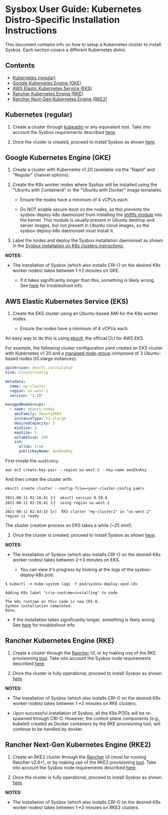# Sysbox User Guide: Kubernetes Distro-Specific Installation Instructions

This document contains info on how to setup a Kubernetes cluster to install
Sysbox. Each section covers a different Kubernetes distro.

## Contents

-   [Kubernetes (regular)](#kubernetes-(regular))
-   [Google Kubernetes Engine (GKE)](#google-kubernetes-engine-gke)
-   [AWS Elastic Kubernetes Service (EKS)](#aws-elastic-kubernetes-service-eks)
-   [Rancher Kubernetes Engine (RKE)](#rancher-kubernetes-engine-rke)
-   [Rancher Next-Gen Kubernetes Engine (RKE2)](#rancher-next-gen-kubernetes-engine-rke2)

## Kubernetes (regular)

1.  Create a cluster through [kubeadm](https://kubernetes.io/docs/setup/production-environment/tools/kubeadm/create-cluster-kubeadm/)
    or any equivalent tool. Take into account the Sysbox requirements described
    [here](install-k8s.md#kubernetes-worker-node-requirements).

2.  Once the cluster is created, proceed to install Sysbox as shown
    [here](install-k8s.md).

## Google Kubernetes Engine (GKE)

1.  Create a cluster with Kubernetes v1.20 (available via the "Rapid" and
    "Regular" channel options).

2.  Create the K8s worker nodes where Sysbox will be installed using the "Ubuntu
    with Containerd" or the "Ubuntu with Docker" image templates.

    -   Ensure the nodes have a minimum of 4 vCPUs each.

    -   Do NOT enable secure-boot on the nodes, as this prevents the
        sysbox-deploy-k8s daemonset from installing the [shiftfs module](design.md#ubuntu-shiftfs-module)
        into the kernel. This module is usually present in Ubuntu desktop and
        server images, but not present in Ubuntu cloud images, so the
        sysbox-deploy-k8s daemonset must install it.

3.  Label the nodes and deploy the Sysbox installation daemonset as shown in
    the [Sysbox installation on K8s clusters instructions](install-k8s.md).

**NOTES:**

-   The installation of Sysbox (which also installs CRI-O on the desired K8s
    worker nodes) takes between 1->2 minutes on GKE.

    -   If it takes significantly longer than this, something is likely wrong. See
        [here](troubleshoot-k8s.md) for troubleshoot info.

## AWS Elastic Kubernetes Service (EKS)

1.  Create the EKS cluster using an Ubuntu-based AMI for the K8s worker nodes.

    -   Ensure the nodes have a minimum of 4 vCPUs each.

An easy way to do this is using [eksctl](https://eksctl.io/), the official CLI
for AWS EKS.

For example, the following cluster configuration yaml creates an EKS cluster with
Kubernetes v1.20 and a [managed node-group](https://docs.aws.amazon.com/eks/latest/userguide/eks-compute.html)
composed of 3 Ubuntu-based nodes (t3.xlarge instances):

```yaml
apiVersion: eksctl.io/v1alpha5
kind: ClusterConfig

metadata:
  name: my-cluster
  region: us-west-2
  version: "1.20"

managedNodeGroups:
  - name: ubuntu-nodes
    amiFamily: Ubuntu2004
    instanceType: t3.xlarge
    desiredCapacity: 3
    minSize: 3
    maxSize: 5
    volumeSize: 200
    ssh:
      allow: true
      publicKeyName: awsEksKey
```

First create the `awsEksKey`:

```console
aws ec2 create-key-pair --region us-west-2 --key-name awsEksKey
```

And then create the cluster with:

```console
eksctl create cluster --config-file=<your-cluster-config.yaml>

2021-08-11 02:16:41 [ℹ]  eksctl version 0.59.0
2021-08-11 02:16:41 [ℹ]  using region us-west-2
...
2021-08-11 02:43:15 [✔]  EKS cluster "my-cluster2" in "us-west-2" region is ready
```

The cluster creation process on EKS takes a while (~25 min!).

2.  Once the cluster is created, proceed to install Sysbox as shown
    [here](install-k8s.md).

**NOTES:**

-   The installation of Sysbox (which also installs CRI-O on the desired K8s
    worker nodes) takes between 2->3 minutes on EKS.

    -   You can view it's progress by looking at the logs of the sysbox-deploy-k8s pod.

```console
$ kubectl -n kube-system logs -f pod/sysbox-deploy-<pod-id>

Adding K8s label "crio-runtime=installing" to node
...
The k8s runtime on this node is now CRI-O.
Sysbox installation completed.
Done.
```

-   If the installation takes significantly longer, something is likely
    wrong. See [here](troubleshoot-k8s.md) for troubleshoot info.


## Rancher Kubernetes Engine (RKE)

1.  Create a cluster through the [Rancher](https://rancher.com/quick-start/) UI,
    or by making use of the RKE provisioning [tool](https://rancher.com/products/rke/).
    Take into account the Sysbox node requirements described
    [here](install-k8s.md#kubernetes-worker-node-requirements).

2.  Once the cluster is fully operational, proceed to install Sysbox as shown
    [here](install-k8s.md).

**NOTES:**

-   The installation of Sysbox (which also installs CRI-O on the desired K8s
    worker nodes) takes between 1->2 minutes on RKE clusters.

-   Upon successful installation of Sysbox, all the K8s PODs will be re-spawned
    through CRI-O. However, the control-plane components (e.g., kubelet) created as
    Docker containers by the RKE provisioning tool, will continue to be handled by
    docker.

## Rancher Next-Gen Kubernetes Engine (RKE2)

1.  Create an RKE2 cluster through the [Rancher](https://rancher.com/quick-start/)
    UI (must be running Rancher v2.6+), or by making use of the RKE2 provisioning
    [tool](https://docs.rke2.io). Take into account the Sysbox node requirements
    described [here](install-k8s.md#kubernetes-worker-node-requirements).

2.  Once the cluster is fully operational, proceed to install Sysbox as shown
    [here](install-k8s.md).

**NOTES:**

-   The installation of Sysbox (which also installs CRI-O on the desired K8s
    worker nodes) takes between 1->2 minutes on RKE2 clusters.
